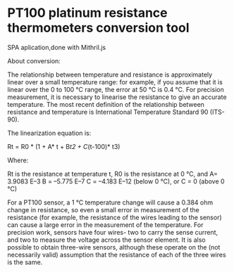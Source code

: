 # PT100 platinum resistance thermometers conversion tool

SPA aplication,done with Mithril.js

About conversion:

The relationship between temperature and resistance is approximately linear over a small temperature range: 
  for example, if you assume that it is linear over the 0 to 100 °C range,
  the error at 50 °C is 0.4 °C. 
For precision measurement, it is necessary to linearise the resistance to give an accurate temperature. 
  The most recent definition of the relationship between resistance and temperature is International Temperature Standard 90 (ITS-90).

The linearization equation is:

Rt = R0 * (1 + A* t + B*t2 + C*(t-100)* t3)

Where:

Rt is the resistance at temperature t, R0 is the resistance at 0 °C, and
A= 3.9083 E–3
B = –5.775 E–7
C = –4.183 E–12 (below 0 °C), or
C = 0 (above 0 °C)

For a PT100 sensor, a 1 °C temperature change will cause a 0.384 ohm change in resistance, 
  so even a small error in measurement of the resistance (for example, the resistance of the wires leading to the sensor) 
  can cause a large error in the measurement of the temperature. 
For precision work, sensors have four wires- two to carry the sense current, 
  and two to measure the voltage across the sensor element. 
It is also possible to obtain three-wire sensors, 
  although these operate on the (not necessarily valid) assumption that the resistance of each of the three wires is the same.

